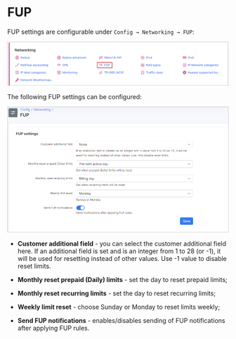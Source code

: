 FUP
====

FUP settings are configurable under `Config → Networking → FUP`:

![Main menu](icon.png)

The following FUP settings can be configured:

![Settings](config.png)

* **Customer additional field** - you can select the customer additional field here. If an additional field is set and is an integer from 1 to 28 (or -1), it will be used for resetting instead of other values. Use -1 value to disable reset limits.

* **Monthly reset prepaid (Daily) limits** - set the day to reset prepaid limits;

* **Monthly reset recurring limits** - set the day to reset recurring limits;

* **Weekly limit reset** - choose Sunday or Monday to reset limits weekly;

* **Send FUP notifications** - enables/disables sending of FUP notifications after applying FUP rules.
